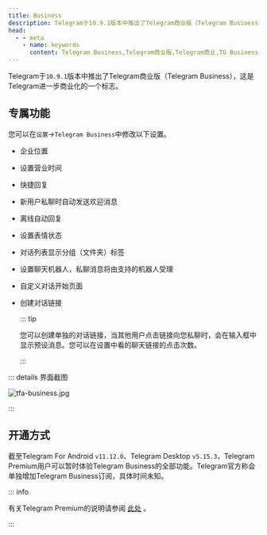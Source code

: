 ```yaml
---
title: Business
description: Telegram于10.9.1版本中推出了Telegram商业版（Telegram Business）。本文介绍了Telegram大商业版的专属功能，以及如何开通Telegram商业版。
head:
  - - meta
    - name: keywords
      content: Telegram Business,Telegram商业版,Telegram商业,TG Business,TG商业版,TG商业,电报Business,电报商业版,电报商业
---
```


Telegram于`10.9.1`版本中推出了Telegram商业版（Telegram Business），这是Telegram进一步商业化的一个标志。

## 专属功能

您可以在`设置`->`Telegram Business`中修改以下设置。

- 企业位置

- 设置营业时间

- 快捷回复

- 新用户私聊时自动发送欢迎消息

- 离线自动回复

- 设置表情状态

- 对话列表显示分组（文件夹）标签

- 设置聊天机器人，私聊消息将由支持的机器人受理

- 自定义对话开始页面

- 创建对话链接

  ::: tip

  您可以创建单独的对话链接，当其他用户点击链接向您私聊时，会在输入框中显示预设消息。您可以在设置中看的聊天链接的点击次数。

  :::

::: details 界面截图

![tfa-business.jpg](https://cdn.jsdelivr.net/gh/tgwiki/images/tfa/business.jpg)

:::

## 开通方式

截至Telegram For Android `v11.12.0`、Telegram Desktop `v5.15.3`，Telegram Premium用户可以暂时体验Telegram Business的全部功能。Telegram官方称会单独增加Telegram Business订阅，具体时间未知。

::: info

有关Telegram Premium的说明请参阅 [此处](./premium.html) 。

:::

